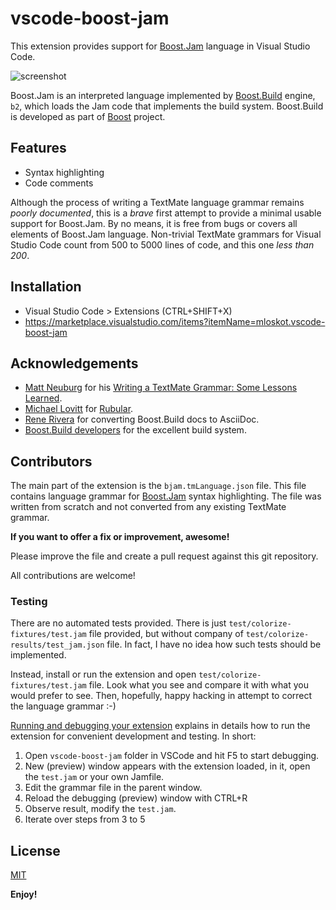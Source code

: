 # vscode-boost-jam

This extension provides support for [Boost.Jam](http://boost.org/build/)
language in Visual Studio Code.

![screenshot](images/screenshot.png)

Boost.Jam is an interpreted language implemented by [Boost.Build](http://boost.org/build/)
engine, `b2`, which loads the Jam code that implements the build system.
Boost.Build is developed as part of [Boost](https://boost.org) project.

## Features

- Syntax highlighting
- Code comments

Although the process of writing a TextMate language grammar remains
*poorly documented*, this is a *brave* first attempt to provide
a minimal usable support for Boost.Jam. By no means, it is free from
bugs or covers all elements of Boost.Jam language. Non-trivial TextMate
grammars for Visual Studio Code count from 500 to 5000 lines of code,
and this one *less than 200*.

## Installation

- Visual Studio Code > Extensions (CTRL+SHIFT+X)
- https://marketplace.visualstudio.com/items?itemName=mloskot.vscode-boost-jam

## Acknowledgements

- [Matt Neuburg](https://github.com/mattneub) for his [Writing a TextMate Grammar: Some Lessons Learned](http://www.apeth.com/nonblog/stories/textmatebundle.html).
- [Michael Lovitt](http://www.lovitt.net) for [Rubular](http://www.rubular.com/).
- [Rene Rivera](https://github.com/grafikrobot/) for converting Boost.Build docs to AsciiDoc.
- [Boost.Build developers](https://github.com/boostorg/build) for the excellent build system.

## Contributors


The main part of the extension is the `bjam.tmLanguage.json` file.
This file contains language grammar for [Boost.Jam](http://boost.org/build/) syntax highlighting.
The file was written from scratch and not converted from any existing TextMate grammar.

**If you want to offer a fix or improvement, awesome!**

Please improve the file and create a pull request against this git repository.

All contributions are welcome!

### Testing

There are no automated tests provided.
There is just `test/colorize-fixtures/test.jam` file provided,
but without company of `test/colorize-results/test_jam.json` file.
In fact, I have no idea how such tests should be implemented.

Instead, install or run the extension and open `test/colorize-fixtures/test.jam` file.
Look what you see and compare it with what you would prefer to see.
Then, hopefully, happy hacking in attempt to correct the language grammar :-)

[Running and debugging your extension](https://code.visualstudio.com/docs/extensions/developing-extensions)
explains in details how to run the extension for convenient development and testing. In short:

1. Open `vscode-boost-jam` folder in VSCode and hit F5 to start debugging.
2. New (preview) window appears with the extension loaded, in it, open the `test.jam` or your own Jamfile.
3. Edit the grammar file in the parent window.
4. Reload the debugging (preview) window with CTRL+R
5. Observe result, modify the `test.jam`.
6. Iterate over steps from 3 to 5

## License

[MIT](https://github.com/twxs/vs.language.cmake/blob/master/LICENSE)

**Enjoy!**
